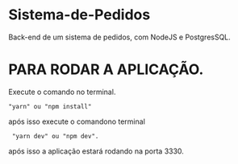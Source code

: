 # Sistema-de-Pedidos
Back-end de um sistema de pedidos, com NodeJS e PostgresSQL.

<h1>PARA RODAR A APLICAÇÃO.</h1>

Execute o comando no terminal.
```shell
"yarn" ou "npm install" 
```
após isso execute o comandono terminal
```shell
 "yarn dev" ou "npm dev".
```
após isso a aplicação estará rodando na porta 3330.


